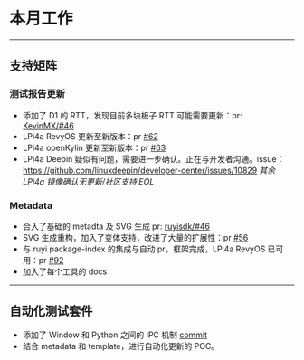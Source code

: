# 本月工作

---

## 支持矩阵

### 测试报告更新

- 添加了 D1 的 RTT，发现目前多块板子 RTT 可能需要更新：pr: [KevinMX/#46](https://github.com/KevinMX/support-matrix/pull/46)
- LPi4a RevyOS 更新至新版本：pr [#62](https://github.com/ruyisdk/support-matrix/pull/62)
- LPi4a openKylin 更新至新版本：pr [#63](https://github.com/ruyisdk/support-matrix/pull/63)
- LPi4a Deepin 疑似有问题，需要进一步确认。正在与开发者沟通。issue：https://github.com/linuxdeepin/developer-center/issues/10829
*其余 LPi4a 镜像确认无更新/社区支持 EOL*

### Metadata

- 合入了基础的 metadta 及 SVG 生成 pr: [ruyisdk/#46](https://github.com/ruyisdk/support-matrix/pull/46)
- SVG 生成重构，加入了变体支持，改进了大量的扩展性：pr [#56](https://github.com/ruyisdk/support-matrix/pull/56)
- 与 ruyi package-index 的集成与自动 pr，框架完成，LPi4a RevyOS 已可用：pr [#92](https://github.com/ruyisdk/support-matrix/pull/92)
- 加入了每个工具的 docs

---

## 自动化测试套件

- 添加了 Window 和 Python 之间的 IPC 机制 [commit](https://github.com/wychlw/autotester/commit/87fb6c7286771eec415c092f5574f910a0e30af9)
- 结合 metadata 和 template，进行自动化更新的 POC。
